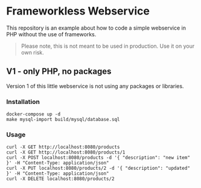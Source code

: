 # Frameworkless Webservice

This repository is an example about how to code a simple webservice in PHP without the use of frameworks. 

> Please note, this is not meant to be used in production. Use it on your own risk.

## V1 - only PHP, no packages

Version 1 of this little webservice is not using any packages or libraries. 

### Installation

```
docker-compose up -d
make mysql-import build/mysql/database.sql
```

### Usage 
```
curl -X GET http://localhost:8080/products
curl -X GET http://localhost:8080/products/1
curl -X POST localhost:8080/products -d '{ "description": "new item" }' -H "Content-Type: application/json"
curl -X PUT localhost:8080/products/2 -d '{ "description": "updated" }' -H "Content-Type: application/json"
curl -X DELETE localhost:8080/products/2
```